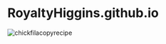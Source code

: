 # RoyaltyHiggins.github.io

![chickfilacopyrecipe](https://user-images.githubusercontent.com/92283395/139505350-3280191a-6ce7-4d8b-a65c-18519845ac84.jpeg)

